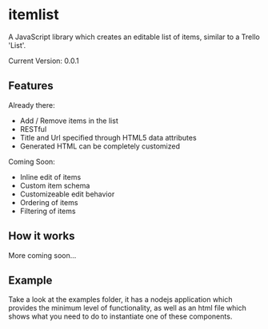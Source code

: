 itemlist
========

A JavaScript library which creates an editable list of items, similar to a Trello 'List'.

Current Version: 0.0.1

## Features

Already there:
  - Add / Remove items in the list
  - RESTful
  - Title and Url specified through HTML5 data attributes
  - Generated HTML can be completely customized

Coming Soon:
  - Inline edit of items
  - Custom item schema
  - Customizeable edit behavior
  - Ordering of items
  - Filtering of items

## How it works

More coming soon...

## Example

Take a look at the examples folder, it has a nodejs application which provides the minimum level of functionality, as
well as an html file which shows what you need to do to instantiate one of these components.
